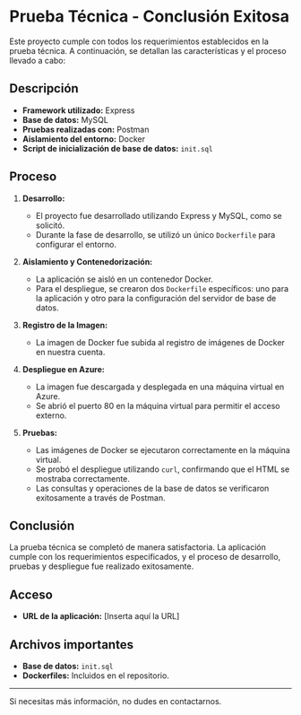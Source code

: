 # Prueba Técnica - Conclusión Exitosa

Este proyecto cumple con todos los requerimientos establecidos en la prueba técnica. A continuación, se detallan las características y el proceso llevado a cabo:

## Descripción

- **Framework utilizado:** Express  
- **Base de datos:** MySQL  
- **Pruebas realizadas con:** Postman  
- **Aislamiento del entorno:** Docker  
- **Script de inicialización de base de datos:** `init.sql`  

## Proceso

1. **Desarrollo:**
   - El proyecto fue desarrollado utilizando Express y MySQL, como se solicitó.
   - Durante la fase de desarrollo, se utilizó un único `Dockerfile` para configurar el entorno.

2. **Aislamiento y Contenedorización:**
   - La aplicación se aisló en un contenedor Docker.
   - Para el despliegue, se crearon dos `Dockerfile` específicos: uno para la aplicación y otro para la configuración del servidor de base de datos.

3. **Registro de la Imagen:**
   - La imagen de Docker fue subida al registro de imágenes de Docker en nuestra cuenta.

4. **Despliegue en Azure:**
   - La imagen fue descargada y desplegada en una máquina virtual en Azure.
   - Se abrió el puerto 80 en la máquina virtual para permitir el acceso externo.

5. **Pruebas:**
   - Las imágenes de Docker se ejecutaron correctamente en la máquina virtual.
   - Se probó el despliegue utilizando `curl`, confirmando que el HTML se mostraba correctamente.
   - Las consultas y operaciones de la base de datos se verificaron exitosamente a través de Postman.

## Conclusión

La prueba técnica se completó de manera satisfactoria. La aplicación cumple con los requerimientos especificados, y el proceso de desarrollo, pruebas y despliegue fue realizado exitosamente.

## Acceso

- **URL de la aplicación:** [Inserta aquí la URL]

## Archivos importantes

- **Base de datos:** `init.sql`
- **Dockerfiles:** Incluidos en el repositorio.

---

Si necesitas más información, no dudes en contactarnos.
